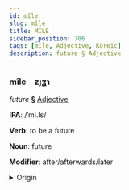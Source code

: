 ```yaml
---
id: mîle
slug: mîle
title: MÎLE
sidebar_position: 706
tags: [mîle, Adjective, Koreic]
description: future § Adjective
---
```


### mîle&emsp;<span kind="abugida">ƶɟʓɿ</span>

*future* **§** [Adjective](../../tags/Adjective)

**IPA**: /ˈmi.lɛ/

**Verb**: to be a future

**Noun**: future

**Modifier**: after/afterwards/later

<details>
    <summary>Origin</summary>
    Korean 미래 mirae [ˈmi(ː)ɾɛ]<br/>
    <em>Koreic Language Family</em>
</details>
